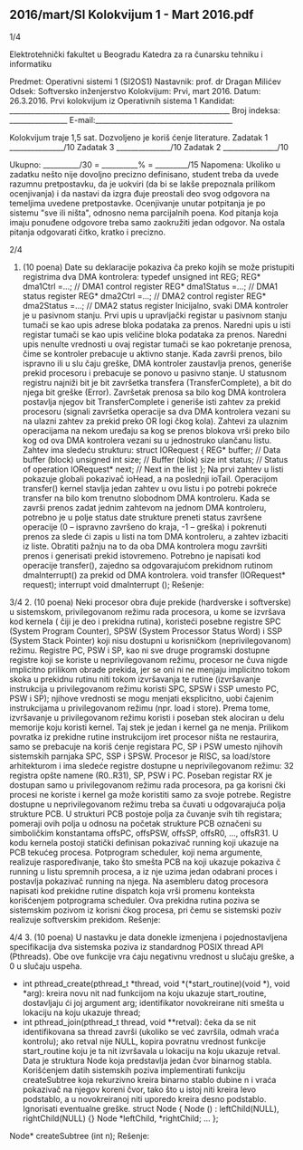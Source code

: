 2016/mart/SI Kolokvijum 1 - Mart 2016.pdf
--------------------------------------------------------------------------------


1/4

Elektrotehnički fakultet u Beogradu
Katedra za ra
čunarsku tehniku i informatiku

Predmet: Operativni sistemi 1 (SI2OS1)
Nastavnik:   prof. dr Dragan Milićev
Odsek: Softversko inženjerstvo
Kolokvijum: Prvi, mart 2016.
Datum: 26.3.2016.
Prvi kolokvijum iz Operativnih sistema 1
Kandidat:
     _____________________________________________________________
Broj indeksa: ________________  E-mail:______________________________________

Kolokvijum traje 1,5 sat. Dozvoljeno je koriš
ćenje literature.
Zadatak 1 _______________/10   Zadatak 3 _______________/10
Zadatak 2 _______________/10

Ukupno: __________/30 = __________% = _________/15
Napomena:    Ukoliko  u  zadatku  nešto  nije  dovoljno  precizno  definisano,  student  treba  da
uvede razumnu pretpostavku, da je uokviri (da bi se lakše prepoznala prilikom ocenjivanja) i
da  nastavi  da  izgra
đuje  preostali  deo  svog  odgovora  na  temeljima  uvedene  pretpostavke.
Ocenjivanje  unutar  potpitanja  je  po  sistemu  "sve  ili  ništa",  odnosno  nema  parcijalnih  poena.
Kod  pitanja  koja  imaju  ponuđene  odgovore  treba samo  zaokružiti  jedan  odgovor.  Na  ostala
pitanja odgovarati čitko, kratko i precizno.


2/4
1. (10 poena)
Date su deklaracije pokaziva
ča preko kojih se može pristupiti registrima dva DMA kontrolera:
typedef unsigned int REG;
REG* dma1Ctrl =...;     // DMA1 control register
REG* dma1Status =...;   // DMA1 status register
REG* dma2Ctrl =...;     // DMA2 control register
REG* dma2Status =...;   // DMA2 status register
Inicijalno,  svaki  DMA  kontroler  je  u pasivnom  stanju.  Prvi  upis  u  upravljački  registar  u
pasivnom  stanju  tumači  se  kao  upis  adrese  bloka  podataka  za  prenos.  Naredni  upis  u  isti
registar tumači se kao upis veličine bloka podataka za prenos. Naredni upis nenulte vrednosti
u ovaj registar tumači se kao pokretanje prenosa, čime se kontroler prebacuje u aktivno stanje.
Kada  završi  prenos,  bilo  ispravno  ili  u  slu
čaju  greške,  DMA  kontroler  zaustavlja  prenos,
generiše prekid procesoru i prebacuje se ponovo u pasivno stanje. U statusnom registru najniži
bit je bit završetka transfera (TransferComplete), a bit do njega bit greške (Error). Završetak
prenosa  sa  bilo  kog  DMA  kontrolera  postavlja  njegov  bit TransferComplete  i  generiše  isti
zahtev  za  prekid  procesoru  (signali  završetka  operacije  sa  dva  DMA  kontrolera vezani su na
ulazni zahtev za prekid preko OR logi
čkog kola).
Zahtevi  za  ulaznim  operacijama  na  nekom  uređaju  sa  kog  se  prenos  blokova  vrši  preko  bilo
kog  od  ova  DMA  kontrolera  vezani  su  u  jednostruko  ulančanu  listu.  Zahtev  ima  sledeću
strukturu:
struct IORequest {
  REG* buffer; // Data buffer (block)
  unsigned int size; // Buffer (blok) size
  int status; // Status of operation
  IORequest* next; // Next in the list
};
Na prvi zahtev u listi pokazuje globali pokazivač ioHead, a na poslednji ioTail. Operacijom
transfer() kernel stavlja jedan zahtev u ovu listu i po potrebi pokreće transfer na bilo kom
trenutno  slobodnom  DMA  kontroleru.  Kada  se  završi  prenos  zadat  jednim  zahtevom  na
jednom  DMA  kontroleru,  potrebno  je  u  polje status  date  strukture  preneti  status  završene
operacije  (0  –  ispravno  završeno  do  kraja,  -1  –  greška)  i  pokrenuti  prenos  za  slede
ći  zapis  u
listi  na  tom  DMA  kontroleru,  a  zahtev  izbaciti  iz  liste.  Obratiti  pažnju  na  to  da  oba  DMA
kontrolera mogu završiti prenos i generisati prekid istovremeno.
Potrebno  je  napisati  kod  operacije
transfer(),  zajedno  sa  odgovarajućom  prekidnom
rutinom dmaInterrupt() za prekid od DMA kontrolera.
void transfer (IORequest* request);
interrupt void dmaInterrupt ();
Rešenje:

3/4
2. (10 poena)
Neki  procesor  obra
đuje  prekide  (hardverske  i  softverske)  u  sistemskom,  privilegovanom
režimu rada procesora, u kome se izvršava kod kernela (
čiji je deo i prekidna rutina), koristeći
posebne  registre  SPC  (System  Program  Counter),  SPSW  (System  Processor  Status  Word)  i
SSP  (System  Stack  Pointer)  koji  nisu  dostupni  u  korisničkom  (neprivilegovanom)  režimu.
Registre  PC,  PSW  i  SP,  kao  ni  sve  druge  programski dostupne  registre  koji  se  koriste  u
neprivilegovanom  režimu,  procesor  ne
čuva  nigde  implicitno  prilikom  obrade  prekida,  jer  se
oni  ni  ne  menjaju  implicitno  tokom  skoka  u  prekidnu  rutinu  niti  tokom  izvršavanja  te  rutine
(izvršavanje instrukcija u privilegovanom režimu koristi SPC, SPSW i SSP umesto PC, PSW
i   SP);   njihove   vrednosti   se   mogu   menjati   eksplicitno,   uobi
čajenim   instrukcijama   u
privilegovanom  režimu  (npr. load  i store).  Prema  tome,  izvršavanje  u  privilegovanom
režimu koristi i poseban stek alociran u delu memorije koju koristi kernel. Taj stek je jedan i
kernel ga ne menja.
Prilikom  povratka  iz  prekidne  rutine  instrukcijom iret  procesor  ništa  ne  restaurira,  samo  se
prebacuje  na  koriš
ćenje  registara  PC,  SP  i  PSW  umesto  njihovih  sistemskih  parnjaka  SPC,
SSP i SPSW.
Procesor   je   RISC,   sa load/store   arhitekturom   i   ima   sledeće   registre   dostupne   u
neprivilegovanom  režimu:  32  registra  opšte  namene  (R0..R31),  SP,  PSW  i  PC.  Poseban
registar  RX  je  dostupan  samo  u  privilegovanom  režimu  rada  procesora,  pa  ga  korisni
čki
procesi ne koriste i kernel ga može koristiti samo za svoje potrebe.
Registre  dostupne  u  neprivilegovanom  režimu  treba  sa
čuvati  u  odgovarajuća  polja  strukture
PCB.  U  strukturi  PCB  postoje  polja  za
čuvanje  svih  tih  registara;  pomeraji  ovih  polja  u
odnosu  na  početak strukture PCB označeni su simboličkim konstantama offsPC, offsPSW,
offsSP, offsR0, ..., offsR31.
U  kodu  kernela  postoji  statički  definisan  pokazivač running  koji  ukazuje  na  PCB  tekućeg
procesa.  Potprogram scheduler,  koji  nema  argumente,  realizuje  raspoređivanje,  tako  što
smešta PCB na koji ukazuje pokaziva
č running u listu spremnih procesa, a iz nje uzima jedan
odabrani proces i postavlja pokazivač running na njega.
Na  asembleru  datog  procesora  napisati  kod  prekidne rutine
dispatch  koja  vrši  promenu
konteksta  korišćenjem  potprograma scheduler.  Ova  prekidna  rutina  poziva  se  sistemskim
pozivom iz korisni
čkog procesa, pri čemu se sistemski poziv realizuje softverskim prekidom.
Rešenje:

4/4
3. (10 poena)
U nastavku je data donekle izmenjena i pojednostavljena specifikacija dva sistemska poziva iz
standardnog POSIX  thread  API  (Pthreads).  Obe  ove  funkcije  vra
ćaju  negativnu  vrednost  u
slučaju greške, a 0 u slučaju uspeha.
- int  pthread_create(pthread_t  *thread,  void  *(*start_routine)(void  *),
void  *arg):   kreira   novu   nit   nad   funkcijom   na   koju   ukazuje start_routine,
dostavljaju
ći  joj  argument arg;  identifikator  novokreirane  niti  smešta  u  lokaciju  na  koju
ukazuje thread;
- int  pthread_join(pthread_t  thread,  void  **retval): čeka    da    se    nit
identifikovana  sa thread  završi  (ukoliko  se  već  završila,  odmah  vraća  kontrolu);  ako
retval  nije NULL,  kopira  povratnu  vrednost  funkcije start_routine  koju  je  ta  nit
izvršavala u lokaciju na koju ukazuje retval.
Data  je  struktura Node  koja  predstavlja  jedan čvor  binarnog  stabla.  Korišćenjem  datih
sistemskih  poziva  implementirati  funkciju createSubtree  koja  rekurzivno  kreira  binarno
stablo  dubine
n  i  vraća  pokazivač  na  njegov  koreni čvor,  tako  što  u  istoj  niti  kreira  levo
podstablo, a u novokreiranoj niti uporedo kreira desno podstablo. Ignorisati eventualne greške.
struct Node {
  Node () : leftChild(NULL), rightChild(NULL) {}
  Node *leftChild, *rightChild;
  ...
};

Node* createSubtree (int n);
Rešenje:
